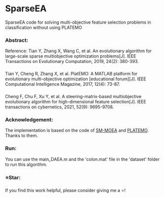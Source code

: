 # SparseEA
SparseEA code for solving multi-objective feature selection problems in classification without using PLATEMO
### Abstract:
Reference: Tian Y, Zhang X, Wang C, et al. An evolutionary algorithm for large-scale sparse multiobjective optimization problems[J]. IEEE Transactions on Evolutionary Computation, 2019, 24(2): 380-393.
###
Tian Y, Cheng R, Zhang X, et al. PlatEMO: A MATLAB platform for evolutionary multi-objective optimization [educational forum][J]. IEEE Computational Intelligence Magazine, 2017, 12(4): 73-87.
###
Cheng F, Chu F, Xu Y, et al. A steering-matrix-based multiobjective evolutionary algorithm for high-dimensional feature selection[J]. IEEE transactions on cybernetics, 2021, 52(9): 9695-9708.
### Acknowledgement:
The implementation is based on the code of [SM-MOEA](https://github.com/BIMK/SM-MOEA) and [PLATEMO](https://github.com/BIMK/PlatEMO). Thanks to them.
### Run:
You can use the main_DAEA.m and the 'colon.mat' file in the 'dataset' folder to run this algorithm.
### ⭐Star:
If you find this work helpful, please consider giving me a ⭐!
